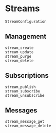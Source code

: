 # Streams

```@docs
StreamConfiguration
```

## Management

```@docs
stream_create
stream_update
stream_purge
stream_delete
```

## Subscriptions

```@docs
stream_publish
stream_subscribe
stream_unsubscribe
```

## Messages

```@docs
stream_message_get
stream_message_delete
```
